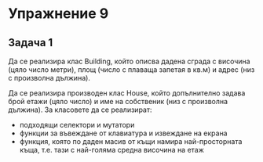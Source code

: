 # Упражнение 9
## Задача 1

 Да се реализира клас Building, който описва дадена сграда с височина (цяло число метри), 
 площ (число с плаваща запетая в кв.м) и адрес (низ с произволна дължина). 
 
 Да се реализира производен клас House, който допълнително задава брой етажи (цяло число) и име на собственик (низ с произволна дължина). За класовете да се реализират:
 
- подходящи селектори и мутатори
- функции за въвеждане от клавиатура и извеждане на екрана
- функция, която по даден масив от къщи намира най-просторната къща, т.е. тази с най-голяма средна височина на етаж
